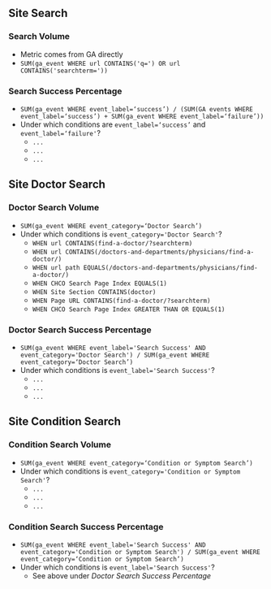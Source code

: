 
## Site Search
### Search Volume
* Metric comes from GA directly
* `SUM(ga_event WHERE url CONTAINS('q=') OR url CONTAINS('searchterm='))`

### Search Success Percentage
* `SUM(ga_event WHERE event_label=‘success’) / (SUM(GA events WHERE event_label=‘success’) + SUM(ga_event WHERE event_label=‘failure’))`
* Under which conditions are `event_label=‘success’` and `event_label=‘failure'`?
    * `...`
    * `...`
    * `...`

## Site Doctor Search
### Doctor Search Volume
* `SUM(ga_event WHERE event_category=‘Doctor Search’)`
* Under which conditions is `event_category='Doctor Search'`?
    * `WHEN url CONTAINS(find-a-doctor/?searchterm)`
    * `WHEN url CONTAINS(/doctors-and-departments/physicians/find-a-doctor/)`
    * `WHEN url path EQUALS(/doctors-and-departments/physicians/find-a-doctor/)`
	* `WHEN CHCO Search Page Index EQUALS(1)`
	* `WHEN Site Section CONTAINS(doctor)`
	* `WHEN Page URL CONTAINS(find-a-doctor/?searchterm)`
	* `WHEN CHCO Search Page Index GREATER THAN OR EQUALS(1)`
	

### Doctor Search Success Percentage
* `SUM(ga_event WHERE event_label='Search Success' AND event_category='Doctor Search') / SUM(ga_event WHERE event_category=‘Doctor Search’)`
* Under which conditions is `event_label='Search Success'`?
    * `...`
    * `...`
    * `...`

## Site Condition Search
### Condition Search Volume
* `SUM(ga_event WHERE event_category=‘Condition or Symptom Search’)`
* Under which conditions is `event_category='Condition or Symptom Search'`?
    * `...`
    * `...`
    * `...`

### Condition Search Success Percentage
* `SUM(ga_event WHERE event_label='Search Success' AND event_category='Condition or Symptom Search') / SUM(ga_event WHERE event_category=‘Condition or Symptom Search’)`
* Under which conditions is `event_label='Search Success'`?
    * See above under _Doctor Search Success Percentage_
